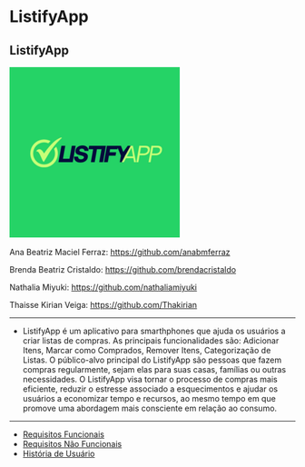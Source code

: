# ListifyApp  

## ListifyApp


![ListifyApp Logo](https://github.com/Org-ES-ES43C/ListifyApp-RS-2023.2/blob/main/Listify%20Logo.png)


Ana Beatriz Maciel Ferraz:  https://github.com/anabmferraz

Brenda Beatriz Cristaldo: https://github.com/brendacristaldo

Nathalia Miyuki: https://github.com/nathaliamiyuki

Thaisse Kirian Veiga: https://github.com/Thakirian


------------------------------------

- ListifyApp é um aplicativo para smarthphones que ajuda os usuários a criar listas de compras. As principais funcionalidades são: Adicionar Itens, Marcar como Comprados, Remover Itens, Categorização de Listas. O público-alvo principal do ListifyApp são pessoas que fazem compras regularmente, sejam elas para suas casas, famílias ou outras necessidades. O ListifyApp visa tornar o processo de compras mais eficiente, reduzir o estresse associado a esquecimentos e ajudar os usuários a economizar tempo e recursos, ao mesmo tempo em que promove uma abordagem mais consciente em relação ao consumo.


---------------------------

<ul>
  <li><a href="Requisitos de Usuário/RF.md">Requisitos Funcionais</a></li>
  <li><a href="Requisitos de Usuário/RNF.md">Requisitos Não Funcionais</a></li>
  <li><a href="Requisitos de Usuário/HistoriasUsuario.md">História de Usuário</a></li>
</ul>
